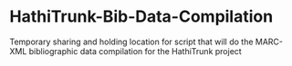 # HathiTrunk-Bib-Data-Compilation
Temporary sharing and holding location for script that will do the MARC-XML bibliographic data compilation for the HathiTrunk project
